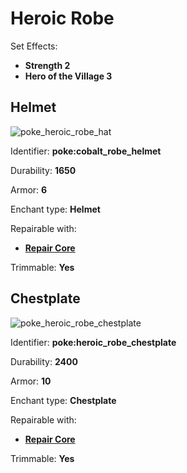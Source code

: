 # Heroic Robe

Set Effects:
* **Strength 2**
* **Hero of the Village 3**

## Helmet
![poke_heroic_robe_hat](https://github.com/ItsMePok/PFE/assets/136857747/2bcf5fbf-0a6e-4f9a-b187-f4e59822dcc2)

Identifier: **poke:cobalt_robe_helmet**

Durability: **1650**

Armor: **6**

Enchant type: **Helmet**

Repairable with:
* **[Repair Core](https://github.com/ItsMePok/PFE/wiki/Repair-Core)**

Trimmable: **Yes**

## Chestplate
![poke_heroic_robe_chestplate](https://github.com/ItsMePok/PFE/assets/136857747/cc193029-a1ab-4a0d-8055-dd55dd79f20b)

Identifier: **poke:heroic_robe_chestplate**

Durability: **2400**

Armor: **10**

Enchant type: **Chestplate**

Repairable with:
* **[Repair Core](https://github.com/ItsMePok/PFE/wiki/Repair-Core)**

Trimmable: **Yes**
